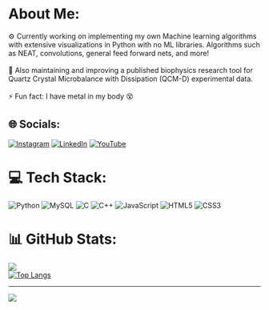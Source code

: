 <!--
**b-pardi/b-pardi** is a ✨ _special_ ✨ repository because its `README.md` (this file) appears on your GitHub profile.

Here are some ideas to get you started:

- 🔭 I’m currently working on ...
- 🌱 I’m currently learning ...
- 👯 I’m looking to collaborate on ...
- 🤔 I’m looking for help with ...
- 💬 Ask me about ...
- 📫 How to reach me: ...
- 😄 Pronouns: ...
- ⚡ Fun fact: ...
-->
# About Me:
⚙️ Currently working on implementing my own Machine learning algorithms with extensive visualizations in Python with no ML libraries. Algorithms such as NEAT, convolutions, general feed forward nets, and more!<br><br>🔧 Also maintaining and improving a published biophysics research tool for Quartz Crystal Microbalance with Dissipation (QCM-D) experimental data.<br><br>⚡ Fun fact: I have metal in my body 😵


## 🌐 Socials:
[![Instagram](https://img.shields.io/badge/Instagram-%23E4405F.svg?logo=Instagram&logoColor=white)](https://instagram.com/the_pardi_has_arrived) [![LinkedIn](https://img.shields.io/badge/LinkedIn-%230077B5.svg?logo=linkedin&logoColor=white)](https://linkedin.com/in/brandon-pardi) [![YouTube](https://img.shields.io/badge/YouTube-%23FF0000.svg?logo=YouTube&logoColor=white)](https://youtube.com/@UC2wHwVMEmCtOGsWfauyFDnA) 

# 💻 Tech Stack:
![Python](https://img.shields.io/badge/python-3670A0?style=for-the-badge&logo=python&logoColor=ffdd54) ![MySQL](https://img.shields.io/badge/mysql-4479A1.svg?style=for-the-badge&logo=mysql&logoColor=white) ![C](https://img.shields.io/badge/c-%2300599C.svg?style=for-the-badge&logo=c&logoColor=white) ![C++](https://img.shields.io/badge/c++-%2300599C.svg?style=for-the-badge&logo=c%2B%2B&logoColor=white) ![JavaScript](https://img.shields.io/badge/javascript-%23323330.svg?style=for-the-badge&logo=javascript&logoColor=%23F7DF1E) ![HTML5](https://img.shields.io/badge/html5-%23E34F26.svg?style=for-the-badge&logo=html5&logoColor=white) ![CSS3](https://img.shields.io/badge/css3-%231572B6.svg?style=for-the-badge&logo=css3&logoColor=white)
# 📊 GitHub Stats:
<!--![](https://github-readme-stats.vercel.app/api?username=b-pardi&theme=dark&hide_border=true&include_all_commits=true&count_private=false)<br/>-->
![](https://github-readme-streak-stats.herokuapp.com/?user=b-pardi&theme=dark&hide_border=true)<br/>
[![Top Langs](https://github-readme-stats.vercel.app/api/top-langs/?username=b-pardi&langs_count=9&hide=rescript,shell)](https://github.com/b-pardi/github-readme-stats)


---
[![](https://visitcount.itsvg.in/api?id=b-pardi&icon=0&color=0)](https://visitcount.itsvg.in)
